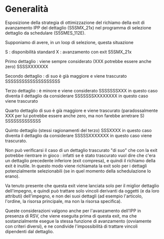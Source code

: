 
# Generalità


Esposizione della strategia di ottimizzazione del richiamo della exit di avanzamento IPP del dettaglio (S5SMX_21x) nel programma di selezione dettaglio da schedulare (S5SMES_112E).

Supponiamo di avere, in un loop di selezione, questa situazione

S :  disponibilità standard
X :  avanzamento con exit S5SMX_21x

Primo dettaglio :  viene sempre considerato (XXX potrebbe essere anche zero)
SSSSXXXXXXX

Secondo dettaglio :  di suo è già maggiore e viene trascurato
SSSSSSSSSSSSSSSSSSSS

Terzo dettaglio :  è minore e viene considerato
SSSSSSSXXX                          in questo caso diventa il dettaglio da considerare
SSSSSSSXXXXXXXX            in questo caso viene trascurato

Quarto dettaglio di suo è già maggiore e viene trascurato (paradossalmente XXX per lui potrebbe essere anche zero, ma non farebbe arretrare S)
SSSSSSSSSSSSS

Quinto dettaglio (stessi ragionamenti del terzo)
SSSXXXX                              in questo caso diventa il dettaglio da considerare
SSSSSXXXXXXX                  in questo caso viene trascurato.

Non può verificarsi il caso di un dettaglio trascurato "di suo" che con la exit potrebbe rientrare in gioco :  infatti se è stato trascurato vuol dire che c'era un dettaglio precedente inferiore (exit compresa), e quindi il richiamo della exit è inutile. In questo modo viene richiamata la exit solo per i dettagli potenzialmente selezionabili (se in quel momento della schedulazione lo erano).

Va tenuto presente che questa exit viene lanciata solo per il miglior dettaglio dell'impegno, e quindi può trattare solo vincoli derivanti da oggetti (e da loro attributi) dell'impegno, e non dei suoi dettagli (ad esempio l'articolo, l'ordine, la risorsa principale, ma non la risorsa specifica).

Queste considerazioni valgono anche per l'avanzamento dell'IPP in presenza di RSV, che viene eseguita prima di questa exit, ma che sostanzialmente esegue la stessa funzione di avanzamento (ovviamente con criteri diversi), e ne condivide l'impossibilità di trattare vincoli dipendenti dal dettaglio.





